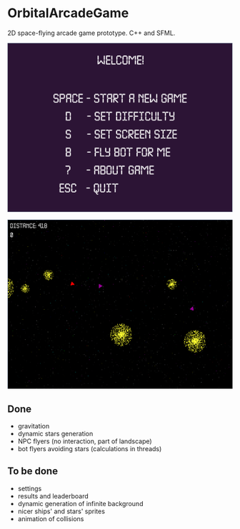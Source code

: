 # OrbitalArcadeGame
2D space-flying arcade game prototype. C++ and SFML.

![menu screenshot](reamde/orbital_menu.png)

![ingame screenshot](reamde/orbital_screen.png)

## Done

* gravitation
* dynamic stars generation
* NPC flyers (no interaction, part of landscape)
* bot flyers avoiding stars (calculations in threads)

## To be done

* settings
* results and leaderboard
* dynamic generation of infinite background
* nicer ships' and stars' sprites
* animation of collisions
